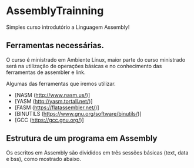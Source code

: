 # AssemblyTrainning
Simples curso introdutório a Linguagem Assembly!


## Ferramentas necessárias.

O curso é ministrado em Ambiente Linux, maior parte do curso ministrado será na utilização de operações básicas e no 
conhecimento das ferramentas de assembler e link.

Algumas das ferramentas que iremos utilizar.

- [NASM (http://www.nasm.us/)]
- [YASM (http://yasm.tortall.net/)]
- [FASM (https://flatassembler.net/)]
- [BINUTILS (https://www.gnu.org/software/binutils/)]
- [GCC (https://gcc.gnu.org/)]

## Estrutura de um programa em Assembly

Os escritos em Assembly são divididos em três sessões básicas (text, data e bss), como mostrado abaixo.


